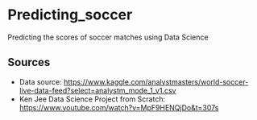 # Predicting_soccer
Predicting the scores of soccer matches using Data Science

Sources
-
- Data source: https://www.kaggle.com/analystmasters/world-soccer-live-data-feed?select=analystm_mode_1_v1.csv
- Ken Jee Data Science Project from Scratch: https://www.youtube.com/watch?v=MpF9HENQjDo&t=307s
